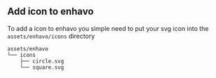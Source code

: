 ## Add icon to enhavo

To add a icon to enhavo you simple need to put your svg icon into the
`assets/enhavo/icons` directory

    assets/enhavo
    └── icons
        ├── circle.svg
        └── square.svg
